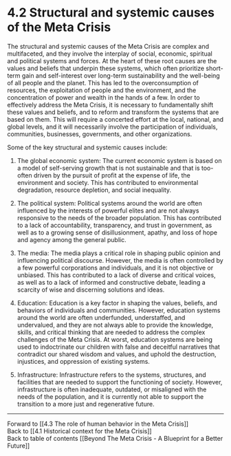 # 4.2 Structural and systemic causes of the Meta Crisis

The structural and systemic causes of the Meta Crisis are complex and multifaceted, and they involve the interplay of social, economic, spiritual and political systems and forces. At the heart of these root causes are the values and beliefs that underpin these systems, which often prioritize short-term gain and self-interest over long-term sustainability and the well-being of all people and the planet. This has led to the overconsumption of resources, the exploitation of people and the environment, and the concentration of power and wealth in the hands of a few. In order to effectively address the Meta Crisis, it is necessary to fundamentally shift these values and beliefs, and to reform and transform the systems that are based on them. This will require a concerted effort at the local, national, and global levels, and it will necessarily involve the participation of individuals, communities, businesses, governments, and other organizations.

Some of the key structural and systemic causes include:

1.  The global economic system: The current economic system is based on a model of self-serving growth that is not sustainable and that is too-often driven by the pursuit of profit at the expense of life, the environment and society. This has contributed to environmental degradation, resource depletion, and social inequality.
    
2.  The political system: Political systems around the world are often influenced by the interests of powerful elites and are not always responsive to the needs of the broader population. This has contributed to a lack of accountability, transparency, and trust in government, as well as to a growing sense of disillusionment, apathy, and loss of hope and agency among the general public.
    
3.  The media: The media plays a critical role in shaping public opinion and influencing political discourse. However, the media is often controlled by a few powerful corporations and individuals, and it is not  objective or unbiased. This has contributed to a lack of diverse and critical voices, as well as to a lack of informed and constructive debate, leading a scarcity of wise and discerning solutions and ideas.
    
4.  Education: Education is a key factor in shaping the values, beliefs, and behaviors of individuals and communities. However, education systems around the world are often underfunded, understaffed, and undervalued, and they are not always able to provide the knowledge, skills, and critical thinking that are needed to address the complex challenges of the Meta Crisis. At worst, education systems are being used to indoctrinate our children with false and deceitful narratives that contradict our shared wisdom and values, and uphold the destruction, injustices, and oppression of existing systems. 
    
5.  Infrastructure: Infrastructure refers to the systems, structures, and facilities that are needed to support the functioning of society. However, infrastructure is often inadequate, outdated, or misaligned with the needs of the population, and it is currently not able to support the transition to a more just and regenerative future.

___

Forward to [[4.3 The role of human behavior in the Meta Crisis]]    
Back to [[4.1 Historical context for the Meta Crisis]]    
Back to table of contents [[Beyond The Meta Crisis - A Blueprint for a Better Future]] 